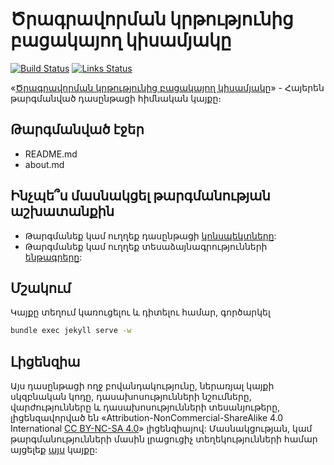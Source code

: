 # Ծրագրավորման կրթությունից բացակայող կիսամյակը

[![Build Status](https://github.com/missing-semester/missing-semester/workflows/Build/badge.svg)](https://github.com/missing-semester/missing-semester/actions?query=workflow%3ABuild) [![Links Status](https://github.com/missing-semester/missing-semester/workflows/Links/badge.svg)](https://github.com/missing-semester/missing-semester/actions?query=workflow%3ALinks)

«[Ծրագրավորման կրթությունից բացակայող կիսամյակը](https://missing.csail.mit.edu/)» - Հայերեն թարգմանված դասընթացի հիմնական կայքը։

## Թարգմանված էջեր

* README.md
* about.md

## Ինչպե՞ս մասնակցել թարգմանության աշխատանքին

* Թարգմանեք կամ ուղղեք դասընթացի [կոնսպեկտները](https://github.com/missing-semester-arm/missing-semester-arm.github.io/tree/main/_2020): 
* Թարգմանեք կամ ուղղեք տեսաձայնագրությունների [ենթագրերը](https://github.com/missing-semester-arm/missing-semester-arm.github.io/tree/main/static/files/subtitles/2020):

## Մշակում

Կայքը տեղում կառուցելու և դիտելու համար, գործարկել

```bash
bundle exec jekyll serve -w
```

## Լիցենզիա

Այս դասընթացի ողջ բովանդակությունը, ներառյալ կայքի սկզբնական կոդը, դասախոսությունների նշումները, վարժությունները և դասախոսությունների տեսանյութերը, լիցենզավորված են «Attribution-NonCommercial-ShareAlike 4.0 International [CC BY-NC-SA 4.0](https://creativecommons.org/licenses/by-nc-sa/4.0/)» լիցենզիայով:
Մասնակցության, կամ թարգմանությունների մասին լրացուցիչ տեղեկությունների համար այցելեք [այս](https://missing.csail.mit.edu/license) կայքը: